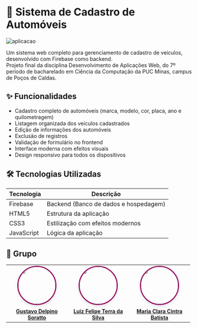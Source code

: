 # 🚗 Sistema de Cadastro de Automóveis
![aplicacao](https://github.com/user-attachments/assets/34760062-5d63-4e15-b922-a9ad31a56ffd)

Um sistema web completo para gerenciamento de cadastro de veículos, desenvolvido com Firebase como backend. <br>
Projeto final da disciplina Desenvolvimento de Aplicações Web, do 7º período de bacharelado em Ciência da Computação da PUC Minas, campus de Poços de Caldas.

## ✨ Funcionalidades

- Cadastro completo de automóveis (marca, modelo, cor, placa, ano e quilometragem)
- Listagem organizada dos veículos cadastrados
- Edição de informações dos automóveis
- Exclusão de registros
- Validação de formulário no frontend
- Interface moderna com efeitos visuais
- Design responsivo para todos os dispositivos

## 🛠 Tecnologias Utilizadas

| Tecnologia       | Descrição                           |
|------------------|-------------------------------------|
| Firebase         | Backend (Banco de dados e hospedagem) |
| HTML5           | Estrutura da aplicação              |
| CSS3            | Estilização com efeitos modernos    |
| JavaScript      | Lógica da aplicação                 |

## 👥 Grupo

<div align="center">
  <table>
    <tr>
      <td align="center" width="150">
        <a href="https://github.com/GSoratto">
          <img src="https://github.com/GSoratto.png" width="100" style="border-radius: 50%; border: 3px solid #971264; box-shadow: 0 4px 8px rgba(0,0,0,0.1);"/>
          <br />
          <sub style="font-size: 14px; margin-top: 8px; display: block;">
            <b>Gustavo Delpino Soratto</b>
          </sub>
        </a>
      </td>
      <td align="center" width="150">
        <a href="https://github.com/LuizLich">
          <img src="https://github.com/LuizLich.png" width="100" style="border-radius: 50%; border: 3px solid #971264; box-shadow: 0 4px 8px rgba(0,0,0,0.1);"/>
          <br />
          <sub style="font-size: 14px; margin-top: 8px; display: block;">
            <b>Luiz Felipe Terra da Silva</b>
          </sub>
        </a>
      </td>
      <td align="center" width="150">
        <a href="https://github.com/mahoeee3">
          <img src="https://github.com/mahoeee3.png" width="100" style="border-radius: 50%; border: 3px solid #971264; box-shadow: 0 4px 8px rgba(0,0,0,0.1);"/>
          <br />
          <sub style="font-size: 14px; margin-top: 8px; display: block;">
            <b>Maria Clara Cintra Batista</b>
          </sub>
        </a>
      </td>
    </tr>
  </table>
</div>
